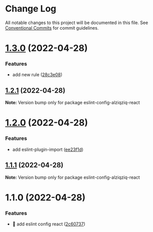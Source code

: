 # Change Log

All notable changes to this project will be documented in this file.
See [Conventional Commits](https://conventionalcommits.org) for commit guidelines.

# [1.3.0](https://github.com/alziqziq/eslint-config/compare/eslint-config-alziqziq-react@1.2.1...eslint-config-alziqziq-react@1.3.0) (2022-04-28)


### Features

* add new rule ([28c3e08](https://github.com/alziqziq/eslint-config/commit/28c3e0839ee13e1bf800c641c2d638a248f9f7f0))





## [1.2.1](https://github.com/alziqziq/eslint-config/compare/eslint-config-alziqziq-react@1.2.0...eslint-config-alziqziq-react@1.2.1) (2022-04-28)

**Note:** Version bump only for package eslint-config-alziqziq-react





# [1.2.0](https://github.com/alziqziq/eslint-config/compare/eslint-config-alziqziq-react@1.1.1...eslint-config-alziqziq-react@1.2.0) (2022-04-28)


### Features

* add eslint-plugin-import ([ee23f1d](https://github.com/alziqziq/eslint-config/commit/ee23f1da6d362ae75e3dc301fbbccce78b94f7fd))





## [1.1.1](https://github.com/alziqziq/eslint-config/compare/eslint-config-alziqziq-react@1.1.0...eslint-config-alziqziq-react@1.1.1) (2022-04-28)

**Note:** Version bump only for package eslint-config-alziqziq-react





# 1.1.0 (2022-04-28)


### Features

* :rocket: add eslint config react ([2c60737](https://github.com/alziqziq/eslint-config/commit/2c60737756467508830daf2a2b6b2d7c22d99b2b))
